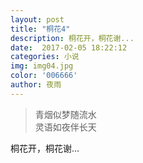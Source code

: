 ```yaml
---  
layout: post
title: "桐花4"
description: 桐花开，桐花谢...
date:  2017-02-05 18:22:12
categories: 小说
img: img04.jpg
color: '006666'
author: 夜雨
---  
```


>青烟似梦随流水  
>灵语如夜伴长天  

桐花开，桐花谢...
